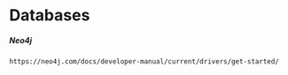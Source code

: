# Databases

##### Neo4j

```
https://neo4j.com/docs/developer-manual/current/drivers/get-started/
```



